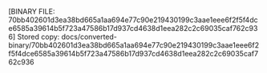 [BINARY FILE: 70bb402601d3ea38bd665a1aa694e77c90e219430199c3aae1eee6f2f5f4dce6585a39614b5f723a47586b17d937cd4638d1eea282c2c69035caf762c936]
Stored copy: docs/converted-binary/70bb402601d3ea38bd665a1aa694e77c90e219430199c3aae1eee6f2f5f4dce6585a39614b5f723a47586b17d937cd4638d1eea282c2c69035caf762c936
